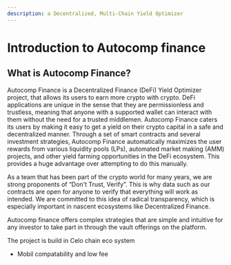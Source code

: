 ```yaml
---
description: a Decentralized, Multi-Chain Yield Optimizer
---
```


# Introduction to Autocomp finance 
## What is Autocomp Finance?

Autocomp Finance is a Decentralized Finance (DeFi) Yield Optimizer project, that allows its users to earn more crypto with crypto. DeFi applications are unique in the sense that they are permissionless and trustless, meaning that anyone with a supported wallet can interact with them without the need for a trusted middlemen. Autocomp Finance caters its users by making it easy to get a yield on their crypto capital in a safe and decentralized manner. Through a set of smart contracts and several investment strategies, Autocomp Finance automatically maximizes the user rewards from various liquidity pools (LPs), automated market making (AMM) projects, and other yield farming opportunities in the DeFi ecosystem. This provides a huge advantage over attempting to do this manually.

 As a team that has been part of the crypto world for many years, we are strong proponents of “Don't Trust, Verify”. This is why data such as our contracts are open for anyone to verify that everything will work as intended. We are committed to this idea of radical transparency, which is especially important in nascent ecosystems like Decentralized Finance.

Autocomp finance offers complex strategies that are simple and intuitive for any investor to take part in through the vault offerings on the platform.


The project is build in Celo chain eco system

    
 - Mobil compatability and low fee


